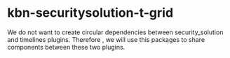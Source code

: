 # kbn-securitysolution-t-grid

We do not want to create circular dependencies between security_solution and timelines plugins. Therefore , we will use this packages to share components between these two plugins.
